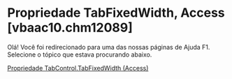 
# Propriedade TabFixedWidth, Access [vbaac10.chm12089]

Olá! Você foi redirecionado para uma das nossas páginas de Ajuda F1. Selecione o tópico que estava procurando abaixo.

[Propriedade TabControl.TabFixedWidth (Access)](http://msdn.microsoft.com/library/e4f819b3-fb2d-cddb-c675-6bc831cb2077%28Office.15%29.aspx)
